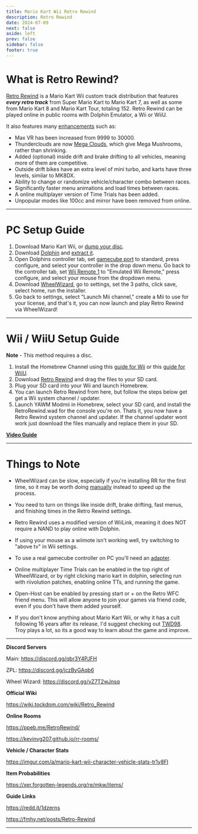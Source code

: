```yaml
---
title: Mario Kart Wii Retro Rewind
description: Retro Rewind
date: 2024-07-09
next: false
aside: left
prev: false
sidebar: false
footer: true
---
```


# What is Retro Rewind?

[Retro Rewind](https://discord.gg/qbr3Y4PJFH) is a Mario Kart Wii custom track distribution that features ***every retro track*** from Super Mario Kart to Mario Kart 7, as well as some from Mario Kart 8 and Mario Kart Tour, totaling 152. Retro Rewind can be played online in public rooms with Dolphin Emulator, a Wii or WiiU.

It also features many [enhancements](https://ibb.co/RCckmdT) such as:

* Max VR has been increased from 9999 to 30000.
* Thunderclouds are now [Mega Clouds](https://i.imgur.com/8H54rGH.mp4), which give Mega Mushrooms, rather than shrinking.
* Added (optional) inside drift and brake drifting to all vehicles, meaning more of them are competitive.
* Outside drift bikes have an extra level of mini turbo, and karts have three levels, similar to MK8DX.
* Ability to change or randomize vehicle/character combo between races.
* Significantly faster menu animations and load times between races.
* A online multiplayer version of Time Trials has been added.
* Unpopular modes like 100cc and mirror have been removed from online.

***

# PC Setup Guide

1. Download Mario Kart Wii, or [dump your disc](https://youtu.be/36nNq49tfSM). 
1. Download [Dolphin](https://dolphin-emu.org/download/) and [extract it](https://fmhy.net/file-tools#file-archivers).
1. Open Dolphins controller tab, set [gamecube port](https://i.ibb.co/SXtDkXt/image.png) to standard, press configure, and select your controller in the drop down menu. Go back to the controller tab, set [Wii Remote 1](https://i.ibb.co/wYk0R4L/image.png) to "Emulated Wii Remote," press configure, and select your mouse from the dropdown menu. 
1. Download [WheelWizard](https://github.com/patchzyy/WheelWizard/releases), go to settings, set the 3 paths, click save, select home, run the installer.
1. Go back to settings, select "Launch Mii channel," create a Mii to use for your license, and that's it, you can now launch and play Retro Rewind via WheelWizard!

***

# Wii / WiiU Setup Guide

**Note** - This method requires a disc.

1. Install the Homebrew Channel using this [guide for Wii](https://wii.hacks.guide/) or this [guide for WiiU](https://youtu.be/w44Iz3HQuIo).
1. Download [Retro Rewind](https://discord.gg/UxHmgNdPxw) and drag the files to your SD card.
1. Plug your SD card into your Wii and launch Homebrew. 
1. You can launch Retro Rewind from here, but follow the steps below get get a Wii system channel / updater.
1. Launch YAWM Modmii in Homebrew, select your SD card, and install the RetroRewind.wad for the console you're on. Thats it, you now have a Retro Rewind system channel and updater. If the channel updater wont work just download the files manually and replace them in your SD.

**[Video Guide](https://youtu.be/qH4ou21r8ic)**

***

# Things to Note

* WheelWizard can be slow, especially if you're installing RR for the first time, so it may be worth doing [manually](https://youtu.be/ZiQ7WAOlJOk) instead to speed up the process. 

* You need to turn on things like inside drift, brake drifting, fast menus, and finishing times in the Retro Rewind settings.

* Retro Rewind uses a modified version of WiiLink, meaning it does NOT require a NAND to play online with Dolphin.

* If using your mouse as a wiimote isn't working well, try switching to "above tv" in Wii settings. 

* To use a real gamecube controller on PC you'll need an [adapter](https://dolphin-emu.org/docs/guides/how-use-official-gc-controller-adapter-wii-u/).

* Online multiplayer Time Trials can be enabled in the top right of WheelWizard, or by right clicking mario kart in dolphin, selecting run with riivolution patches, enabling online TTs, and running the game.

* Open-Host can be enabled by pressing start or + on the Retro WFC friend menu. This will allow anyone to join your games via friend code, even if you don't have them added yourself.

* If you don't know anything about Mario Kart Wii, or why it has a cult following 16 years after its release, I'd suggest checking out [TWD98](https://www.youtube.com/@TWD98). Troy plays a lot, so its a good way to learn about the game and improve.

***


**Discord Servers**

Main: https://discord.gg/qbr3Y4PJFH

ZPL: https://discord.gg/jczByGAqb6

Wheel Wizard: https://discord.gg/vZ7T2wJnsq

**Official Wiki**

https://wiki.tockdom.com/wiki/Retro_Rewind

**Online Rooms**

https://ppeb.me/RetroRewind/

https://kevinvg207.github.io/rr-rooms/

**Vehicle / Character Stats**

https://imgur.com/a/mario-kart-wii-character-vehicle-stats-tr1y8FI

**Item Probabilities**

https://xer.forgotten-legends.org/re/mkw/items/

**Guide Links**

https://redd.it/1dzerns 

https://fmhy.net/posts/Retro-Rewind

---
